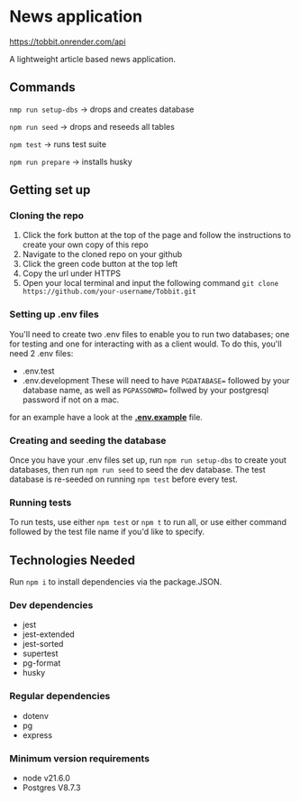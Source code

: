 # News application
<https://tobbit.onrender.com/api>

A lightweight article based news application.


## Commands

`nmp run setup-dbs` -> drops and creates database

`npm run seed` -> drops and reseeds all tables

`npm test` -> runs test suite

`npm run prepare` -> installs husky


## Getting set up

### Cloning the repo
1. Click the fork button at the top of the page and follow the instructions to create your own copy of this repo
2. Navigate to the cloned repo on your github
3. Click the green code button at the top left
4. Copy the url under HTTPS
5. Open your local terminal and input the following command
`git clone https://github.com/your-username/Tobbit.git`

### Setting up .env files
You'll need to create two .env files to enable you to run two databases; one for testing and one for interacting with as a client would. To do this, you'll need 2 .env files:
- .env.test
- .env.development
These will need to have `PGDATABASE=` followed by your database name, as well as `PGPASSOWRD=` follwed by your postgresql password if not on a mac.

for an example have a look at the **[.env.example](https://github.com/Eleaha/Tobbit/blob/main/.env-example)** file.

### Creating and seeding the database
Once you have your .env files set up, run `npm run setup-dbs` to create yout databases, then run `npm run seed` to seed the dev database.
The test database is re-seeded on running `npm test` before every test.

### Running tests
To run tests, use either `npm test` or `npm t` to run all, or use either command followed by the test file name if you'd like to specify.


## Technologies Needed

Run `npm i` to install dependencies via the package.JSON.

### Dev dependencies
- jest
- jest-extended
- jest-sorted
- supertest
- pg-format
- husky

### Regular dependencies
- dotenv
- pg
- express

### Minimum version requirements
- node v21.6.0
- Postgres V8.7.3
